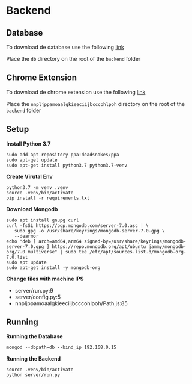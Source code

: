# Backend


## Database

To download de database use the following [link](https://drive.google.com/file/d/1d5IVKl9UkmqORDULL0ag1fLQ9jcVqPfy/view?usp=sharing)

Place the `db` directory on the root of the `backend` folder

## Chrome Extension

To download de chrome extension use the following [link](https://drive.google.com/file/d/1nbJz6FGyvrp7RABEEt70anILTZdCHrzH/view?usp=sharing)

Place the `nnpljppamoaalgkieeciijbcccohlpoh` directory on the root of the `backend` folder

## Setup

**Install Python 3.7**

```
sudo add-apt-repository ppa:deadsnakes/ppa
sudo apt-get update
sudo apt-get install python3.7 python3.7-venv
```

**Create Virutal Env**

```
python3.7 -m venv .venv
source .venv/bin/activate
pip install -r requirements.txt
```

**Download Mongodb**

```
sudo apt install gnupg curl
curl -fsSL https://pgp.mongodb.com/server-7.0.asc | \
   sudo gpg -o /usr/share/keyrings/mongodb-server-7.0.gpg \
   --dearmor
echo "deb [ arch=amd64,arm64 signed-by=/usr/share/keyrings/mongodb-server-7.0.gpg ] https://repo.mongodb.org/apt/ubuntu jammy/mongodb-org/7.0 multiverse" | sudo tee /etc/apt/sources.list.d/mongodb-org-7.0.list
sudo apt update
sudo apt-get install -y mongodb-org
```

**Change files with machine IPS**

- server/run.py:9
- server/config.py:5
- nnpljppamoaalgkieeciijbcccohlpoh/Path.js:85

## Running

**Running the Database**

```
mongod --dbpath=db --bind_ip 192.168.0.15
```

**Running the Backend**

```
source .venv/bin/activate
python server/run.py
```
